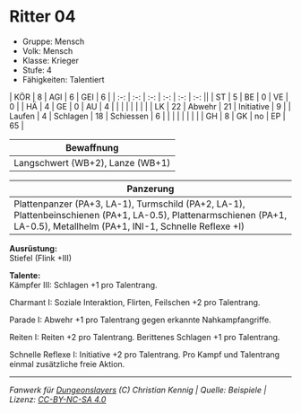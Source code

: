 # Ritter 04  
- Gruppe: Mensch  
- Volk: Mensch  
- Klasse: Krieger  
- Stufe: 4  
- Fähigkeiten: Talentiert  


| KÖR    | 8  | AGI      | 6  | GEI        | 6  |
| :-: | :-: | :-: | :-: | :-: | :-: ||
| ST     | 5  | BE       | 0  | VE         | 0  |
| HÄ     | 4  | GE       | 0  | AU         | 4  |
|        |    |          |    |            |    |
| LK     | 22 | Abwehr   | 21 | Initiative | 9  |
| Laufen | 4  | Schlagen | 18 | Schiessen  | 6  |
|        |    |          |    |            |    |
| GH     | 8  | GK       | no | EP         | 65 |


| Bewaffnung |
| --- |
| Langschwert (WB+2), Lanze (WB+1) |


| Panzerung |
| --- |
| Plattenpanzer (PA+3, LA-1), Turmschild (PA+2, LA-1), Plattenbeinschienen (PA+1, LA-0.5), Plattenarmschienen (PA+1, LA-0.5), Metallhelm (PA+1, INI-1, Schnelle Reflexe +I) |


**Ausrüstung:**  
Stiefel (Flink +III)

**Talente:**  
Kämpfer III: Schlagen +1 pro Talentrang.

Charmant I: Soziale Interaktion, Flirten, Feilschen +2 pro Talentrang.

Parade I: Abwehr +1 pro Talentrang gegen erkannte Nahkampfangriffe.

Reiten I: Reiten +2 pro Talentrang. Berittenes Schlagen +1 pro Talentrang.

Schnelle Reflexe I: Initiative +2 pro Talentrang. Pro Kampf und Talentrang einmal zusätzliche freie Aktion.





___
*Fanwerk für [Dungeonslayers](https://www.dungeonslayers.net/) (C) Christian Kennig | Quelle: Beispiele | Lizenz: [CC-BY-NC-SA 4.0](https://creativecommons.org/licenses/by-nc-sa/4.0/deed.de)*